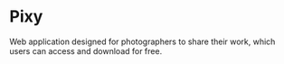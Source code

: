 # Pixy

Web application designed for photographers to share their work, which users can access and download for free. 

